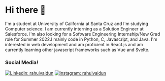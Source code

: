 
<!--
**rvaidun/rvaidun** is a ✨ _special_ ✨ repository because its `README.md` (this file) appears on your GitHub profile.


-->
# Hi there 👋
I'm a student at University of California at Santa Cruz and I'm studying Computer science. I am currently interning as a Solution Engineer at Salesforce. I'm also looking for a Software Engineering Internship/New Grad role for Summer 2022.I mainly code in Python, C, Javascript, and Java. I'm interested in web development and am proficient in React.js and am currently learning other javascript frameworks such as Vue and Svelte. 


### Social Media!
[![Linkedin: rahulvaidun](https://img.shields.io/badge/LinkedIn-0077B5?style=for-the-badge&logo=linkedin&logoColor=white)](https://www.linkedin.com/in/rahulvaidun/)
[![Instagram: rahulvaidun](https://img.shields.io/badge/Instagram-E4405F?style=for-the-badge&logo=instagram&logoColor=white)]([https://www.linkedin.com/in/rahulvaidun/](https://www.instagram.com/rahulvaidun/))
